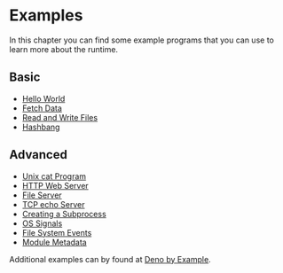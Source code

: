 # Examples

In this chapter you can find some example programs that you can use to learn
more about the runtime.

## Basic

- [Hello World](./examples/hello_world.md)
- [Fetch Data](./examples/fetch_data.md)
- [Read and Write Files](./examples/read_write_files.md)
- [Hashbang](./examples/hashbang.md)

## Advanced

- [Unix cat Program](./examples/unix_cat.md)
- [HTTP Web Server](./examples/http_server.md)
- [File Server](./examples/file_server.md)
- [TCP echo Server](./examples/tcp_echo.md)
- [Creating a Subprocess](./examples/subprocess.md)
- [OS Signals](./examples/os_signals.md)
- [File System Events](./examples/file_system_events.md)
- [Module Metadata](./examples/module_metadata.md)

Additional examples can by found at
[Deno by Example](https://examples.deno.land/).
